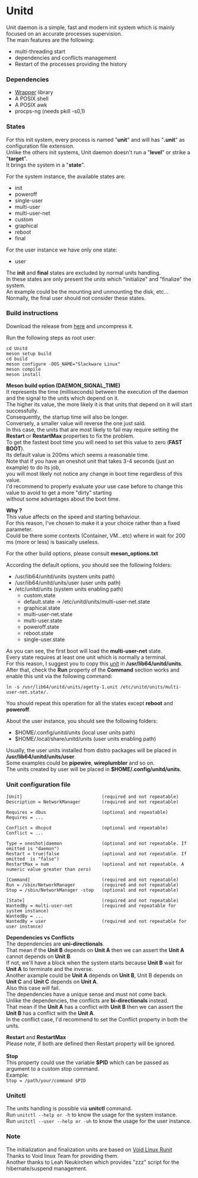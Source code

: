 # Unitd

Unit daemon is a simple, fast and modern init system which is mainly focused on an accurate processes supervision.<br/>
The main features are the following:

- multi-threading start
- dependencies and conflicts management
- Restart of the processes providing the history


### Dependencies

- [Wrapper](https://github.com/pandom79/wrapper) library
- A POSIX shell
- A POSIX awk
- procps-ng (needs pkill -s0,1)


### States

For this init system, every process is named "**unit**" and will has "**.unit**" as configuration file extension.<br/>
Unlike the others init systems, Unit daemon doesn't run a "**level**" or strike a "**target**".<br/>
It brings the system in a "**state**".<br/>

For the system instance, the available states are:
- init
- poweroff
- single-user
- multi-user
- multi-user-net
- custom
- graphical
- reboot
- final

For the user instance we have only one state: 
- user

The **init** and **final** states are excluded by normal units handling.<br>
In these states are only present the units which "initialize" and "finalize" the system.<br>
An example could be the mounting and unmounting the disk, etc...<br>
Normally, the final user should not consider these states.

### Build instructions

Download the release from [here](https://github.com/pandom79/Unitd/releases) and uncompress it.<br/>

Run the following steps as root user:</br>
```
cd Unitd
meson setup build
cd build
meson configure -DOS_NAME="Slackware Linux"
meson compile
meson install
```
**Meson build option (DAEMON_SIGNAL_TIME)**<br>
It represents the time (milliseconds) between the execution of the daemon and the signal to the units which depend on it.<br>
The higher its value, the more likely it is that units that depend on it will start successfully.<br>
Consequently, the startup time will also be longer.<br>
Conversely, a smaller value will reverse the one just said.<br>
In this case, the units that are most likely to fail may require setting the **Restart** or **RestartMax** properties to fix the problem.<br>
To get the fastest boot time you will need to set this value to zero (**FAST BOOT**).<br>
Its default value is 200ms which seems a reasonable time.<br>
Note that if you have an oneshot unit that takes 3-4 seconds (just an example) to do its job,<br>
you will most likely not notice any change in boot time regardless of this value.<br>
I'd recommend to properly evaluate your use case before to change this value to avoid to get a more "dirty" starting<br>
without some advantages about the boot time.

**Why ?**<br>
This value affects on the speed and starting behaviour.<br>
For this reason, I've chosen to make it a your choice rather than a fixed parameter.<br>
Could be there some contexts (Container, VM...etc) where in wait for 200 ms (more or less) is basically useless.<br>

For the other build options, please consult **meson_options.txt**

According the default options, you should see the following folders:<br>

- /usr/lib64/unitd/units        (system units path)
- /usr/lib64/unitd/units/user   (user units path)
- /etc/unitd/units              (system units enabling path)
    - custom.state
    - default.state -> /etc/unitd/units/multi-user-net.state
    - graphical.state
    - multi-user-net.state
    - multi-user.state
    - poweroff.state
    - reboot.state
    - single-user.state

As you can see, the first boot will load the **multi-user-net** state.<br/>
Every state requires at least one unit which is normally a terminal.<br/>
For this reason, I suggest you to copy this [unit](https://github.com/pandom79/Unitd/blob/master/src/extra/units/agetty-1.unit) in **/usr/lib64/unitd/units**.<br>
After that, check the **Run** property of the **Command** section works and enable this unit via the following command:<br>
```
ln -s /usr/lib64/unitd/units/agetty-1.unit /etc/unitd/units/multi-user-net.state/.
```
You should repeat this operation for all the states except **reboot** and **poweroff**.<br/>

About the user instance, you should see the following folders:<br>

- $HOME/.config/unitd/units         (local user units path)
- $HOME/.local/share/unitd/units    (user units enabling path)

Usually, the user units installed from distro packages will be placed in **/usr/lib64/unitd/units/user**.<br/>
Some examples could be **pipewire**, **wireplumbler** and so on.<br/>
The units created by user will be placed in **$HOME/.config/unitd/units**.

### Unit configuration file

```
[Unit]                              (required and not repeatable)
Description = NetworkManager	    (required and not repeatable)

Requires = dbus                     (optional and repeatable)
Requires = ...

Conflict = dhcpcd                   (optional and repeatable)
Conflict = ...

Type = oneshot|daemon               (optional and not repeatable. If omitted is "daemon")
Restart = true|false                (optional and not repeatable. If omitted  is "false")
RestartMax = num                    (optional and not repeatable. A numeric value greater than zero)

[Command]                           (required and not repeatable)
Run = /sbin/NetworkManager          (required and not repeatable)
Stop = /sbin/NetworkManager -stop   (optional and not repeatable)

[State]                             (required and not repeatable)
WantedBy = multi-user-net           (required and repeatable for system instance)
WantedBy = ...
WantedBy = user                     (required and not repeatable for user instance)
```
**Dependencies vs Conflicts**<br>
The dependencies are **uni-directionals**.<br>
That mean if the **Unit B** depends on **Unit A** then
we can assert the **Unit A** cannot depends on **Unit B**.<br>
If not, we'll have a block when the system starts because **Unit B** wait for **Unit A** to terminate and the inverse.<br>
Another axample could be **Unit A** depends on **Unit B**, Unit B depends on **Unit C** and **Unit C** depends on **Unit A**.<br>
Also this case will fail.<br>
The dependencies have a unique sense and must not come back.<br>
Unlike the dependencies, the conflicts are **bi-directionals** instead.<br>
That mean if the **Unit A** has a conflict with **Unit B** then
we can assert the **Unit B** has a conflict with the **Unit A**.<br>
In the conflict case, I'd recommend to set the Conflict property in both the units.<br>

**Restart** and **RestartMax**<br>
Please note, if both are defined then Restart property will be ignored.<br><br>
**Stop**<br>
This property could use the variable **$PID** which can be passed as argument to a custom stop command.<br>
Example:<br>
```Stop = /path/your/command $PID```

### Unitctl 

The units handling is possible via **unitctl** command.<br/>
Run ```unitctl --help or -h``` to know the usage for the system instance.<br/>
Run ```unitctl --user --help or -uh``` to know the usage for the user instance.<br/>


### Note

The initialization and finalization units are based on [Void Linux Runit](https://github.com/void-linux/void-runit)<br/>
Thanks to Void linux Team for providing them.<br/>
Another thanks to Leah Neukirchen which provides "zzz" script for the hibernate/suspend management.<br/>

